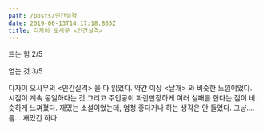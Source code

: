```yaml
---
path: /posts/인간실격
date: 2019-06-13T14:17:18.865Z
title: 다자이 오사무 <인간실격>
---
```

드는 힘 2/5

얻는 것 3/5

다자이 오사무의 <인간실격> 을 다 읽었다. 약간 이상 <날개> 와 비슷한 느낌이었다. 시점이 계속 동일하다는 것 그리고 주인공이 파란만장하게 여러 실패를 한다는 점이 비슷하게 느껴졌다. 재밌는 소설이었는데, 엄청 좋다거나 하는 생각은 안 들었다. 그냥.... 음... 재밌긴 하다.
